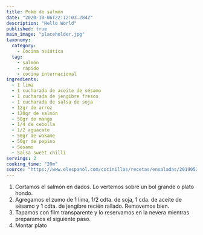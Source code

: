 ```yaml
---
title: Poké de salmón
date: "2020-10-06T22:12:03.284Z"
description: "Hello World"
published: true
main_image: "placeholder.jpg"
taxonomy:
  category:
    - Cocina asiática
  tag:
    - salmón
    - rápido
    - cocina internacional
ingredients:
  - 1 lima
  - 1 cucharada de aceite de sésamo
  - 1 cucharada de jengibre fresco
  - 1 cucharada de salsa de soja
  - 12gr de arroz
  - 120gr de salmón
  - 50gr de mango
  - 1/4 de cebolla
  - 1/2 aguacate
  - 50gr de wakame
  - 50gr de pepino
  - Sésamo
  - Salsa sweet chilli
servings: 2
cooking_time: "20m"
source: "https://www.elespanol.com/cocinillas/recetas/ensaladas/20190520/poke-salmon-manera-facil-rapida-preparar-bowl/1001596890296_30.html"
---
```


1. Cortamos el salmón en dados. Lo vertemos sobre un bol grande o plato hondo.
2. Agregamos el zumo de 1 lima, 1/2 cdta. de soja, 1 cda. de aceite de sésamo y 1 cdta. de jengibre recién rallado. Removemos bien.
3. Tapamos con film transparente y lo reservamos en la nevera mientras preparamos el siguiente paso.
4. Montar plato
